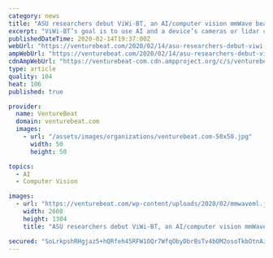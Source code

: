 ```yaml
---
category: news
title: "ASU researchers debut ViWi-BT, an AI/computer vision mmWave beam guide"
excerpt: "ViWi-BT’s goal is to use AI and a device’s cameras or lidar capabilities to identify physical impediments and advantages for the beam targeting process, enabling “vision-aided wireless communications.” In short, a system with ViWi-BT capabilities will learn about its 3D environment using a database of previously transmitted millimeter ..."
publishedDateTime: 2020-02-14T19:37:00Z
webUrl: "https://venturebeat.com/2020/02/14/asu-researchers-debut-viwi-bt-an-ai-computer-vision-mmwave-beam-guide/"
ampWebUrl: "https://venturebeat.com/2020/02/14/asu-researchers-debut-viwi-bt-an-ai-computer-vision-mmwave-beam-guide/amp/"
cdnAmpWebUrl: "https://venturebeat-com.cdn.ampproject.org/c/s/venturebeat.com/2020/02/14/asu-researchers-debut-viwi-bt-an-ai-computer-vision-mmwave-beam-guide/amp/"
type: article
quality: 104
heat: 106
published: true

provider:
  name: VentureBeat
  domain: venturebeat.com
  images:
    - url: "/assets/images/organizations/venturebeat.com-50x50.jpg"
      width: 50
      height: 50

topics:
  - AI
  - Computer Vision

images:
  - url: "https://venturebeat.com/wp-content/uploads/2020/02/mmwaveml.jpg?fit=2608%2C1304&strip=all"
    width: 2608
    height: 1304
    title: "ASU researchers debut ViWi-BT, an AI/computer vision mmWave beam guide"

secured: "SoLrkpshRHgjaz5+hQRfeh45RFW1OQr7WfqObyDbrBsTv4bOM2osoTkbOtnAzlOYSw+v1U/ssBv3ts0JNl6qV7zfPh/4DSldD+3/QyPx7uIHMOjuaULJGt7XOOARuE0ZoFT2c9mUy7f9UIsWGYoDh0p+K7bCDlVRzWO8XxEfqtEC6UzmyilL6jtbK6tyFddyWQaPcFxUnvNATALOndhpOvoJCDWGcuxiTRO26IvXibA7wohmu9Vv5DCmtLwo4n4wDP5DDLG97r2yRcWUBaS3n4X30XxnPQOzbuq0eIi+ZhnnVncwbqgm8kY/uWJQ7hs5qSqtkkzWJjMBxIzMoKQ5iMiJjQxk9szfnQoVf6AqGaFtMzOqT7p5UwNcgJ+XMY2qXDwUD2aDeLoViT311oso1RG5N/ef6vx5pDFTbg09bQExyTP3MgO9JmI8mSXNgJEy5zBpA8mfgdV0E79kFT/ivppH9zdWyBnGF2UZwXWvZc8=;deTeg5Agz1xrdvQyTa4Bow=="
---
```


